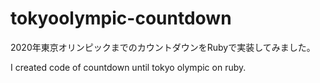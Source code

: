 # tokyoolympic-countdown
2020年東京オリンピックまでのカウントダウンをRubyで実装してみました。

I created code of countdown until tokyo olympic on ruby. 
